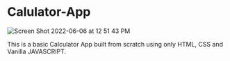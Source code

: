 # Calulator-App


![Screen Shot 2022-06-06 at 12 51 43 PM](https://user-images.githubusercontent.com/102983887/172207715-d312848b-888d-4a68-b9a0-d302dba05c8c.png)

This is a basic Calculator App built from scratch using only HTML, CSS and Vanilla JAVASCRIPT.
